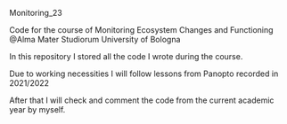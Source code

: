 Monitoring_23

Code for the course of Monitoring Ecosystem Changes and Functioning @Alma Mater Studiorum University of Bologna

In this repository I stored all the code I wrote during the course.

Due to working necessities I will follow lessons from Panopto recorded in 2021/2022

After that I will check and comment the code from the current academic year by myself.
